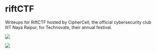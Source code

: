 # riftCTF
Writeups for RiftCTF hosted by CipherCell, the official cybersecurity club IIIT Naya Raipur, for Technovate, their annual festival.

![](http://riftctf.iiitnr.ac.in:8000/files/51d4fd43ea3d873ef993689dd97f0b8e/CTF_Logo.png)

![](http://riftctf.iiitnr.ac.in:8000/files/eb5598c3e09200da3112840bfaf7435d/CTF.jpg)
